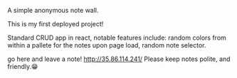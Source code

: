 A simple anonymous note wall.

This is my first deployed project! 

Standard CRUD app in react, notable features include:
  random colors from within a pallete for the notes upon page load,
  random note selector.
  
  go here and leave a note!
  http://35.86.114.241/
  Please keep notes polite, and friendly.😁

